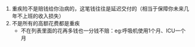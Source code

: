 1. 重疾险不是赔钱给你治病的，这笔钱往往是延迟交付的（相当于保障你未来几年不上班的收入损失）
2. 不是所有的高额花费都是重疾
   - 不在列表里面的花再多钱也一分钱不赔：eg:呼吸机使用1个月、ICU一个月